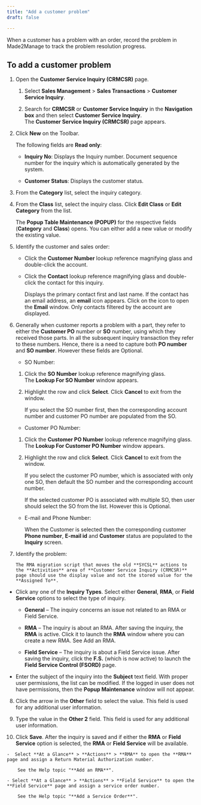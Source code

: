 ```yaml
---
title: "Add a customer problem"
draft: false

---
```


When a customer has a problem with an order, record the problem in Made2Manage to track the problem resolution progress.

## To add a customer problem

1.  Open the **Customer Service Inquiry (CRMCSR)** page.

    1. Select **Sales Management** > **Sales Transactions** > **Customer Service Inquiry**.

    1. Search for **CRMCSR** or **Customer Service Inquiry** in the **Navigation box** and then select **Customer Service Inquiry**. <br>The **Customer Service Inquiry (CRMCSR)** page appears.

2.  Click **New** on the Toolbar.

    The following fields are **Read only**:

    -  **Inquiry No**: Displays the Inquiry number. Document sequence number for the inquiry which is automatically generated by the system.

    - **Customer Status**: Displays the customer status.

3.  From the **Category** list, select the inquiry category.
4.  From the **Class** list, select the inquiry class. Click **Edit Class** or **Edit Category** from the list.

    The **Popup Table Maintenance (POPUP)** for the respective fields (**Category** and **Class**) opens. You can either add a new value or modify the existing value.

5.  Identify the customer and sales order:

    - Click the **Customer Number** lookup reference magnifying glass and double-click the account.

    - Click the **Contact** lookup reference magnifying glass and double-click the contact for this inquiry.

        Displays the primary contact first and last name. If the contact has an email address, an **email** icon appears. Click on the icon to open the **Email** window.
        Only contacts filtered by the account are displayed.

6.  Generally when customer reports a problem with a part, they refer to either the **Customer PO** number or **SO** number, using which they received those parts. In all the subsequent inquiry transaction they refer to these numbers. Hence, there is a need to capture both **PO number** and **SO number**. However these fields are Optional.

    -  SO Number:

    1.  Click the **SO Number** lookup reference magnifying glass. <br>The **Lookup For SO Number** window appears.

    2.  Highlight the row and click **Select**. Click **Cancel** to exit from the window.

        If you select the SO number first, then the corresponding account number and customer PO number are populated from the SO.

    -  Customer PO Number:

    1.  Click the **Customer PO Number** lookup reference magnifying glass. <br> The **Lookup For Customer PO Number** window appears.

    2.  Highlight the row and click **Select**. Click **Cancel** to exit from the window.

        If you select the customer PO number, which is associated with only one SO, then default the SO number and the corresponding account number.

        If the selected customer PO is associated with multiple SO, then user should select the SO from the list. However this is Optional.

    -  E-mail and Phone Number:
    
        When the Customer is selected then the corresponding customer **Phone number**, **E-mail id** and **Customer** status are populated to the **Inquiry** screen. 

7.  Identify the problem:

        The RMA migration script that moves the old **SYCSL** actions to the **Activities** area of **Customer Service Inquiry (CRMCSR)** page should use the display value and not the stored value for the **Assigned To**.

- Click any one of the **Inquiry Types**. Select either **General**, **RMA**, or **Field Service** options to select the type of inquiry.

    -  **General** – The inquiry concerns an issue not related to an RMA or Field Service.

    -  **RMA** – The inquiry is about an RMA. After saving the inquiry, the **RMA** is active. Click it to launch the **RMA** window where you can create a new RMA. See Add an RMA.

    -  **Field Service** – The inquiry is about a Field Service issue. After saving the inquiry, click the **F.S.** (which is now active) to launch the **Field Service Control (FSORD)** page.

- Enter the subject of the inquiry into the **Subject** text field.
With proper user permissions, the list can be modified. If the logged in user does not have permissions, then the **Popup Maintenance** window will not appear.

8.  Click the arrow in the **Other** field to select the value. This field is used for any additional user information.
9.  Type the value in the **Other 2** field.
    This field is used for any additional user information.

10.  Click **Save**.
    After the inquiry is saved and if either the **RMA** or **Field Service** option is selected, the **RMA** or **Field Service** will be available.

    -  Select **At a Glance** > **Actions** > **RMA** to open the **RMA** page and assign a Return Material Authorization number.

        See the Help topic "**Add an RMA**".

    - Select **At a Glance** > **Actions** > **Field Service** to open the **Field Service** page and assign a service order number.

        See the Help topic "**Add a Service Order**".